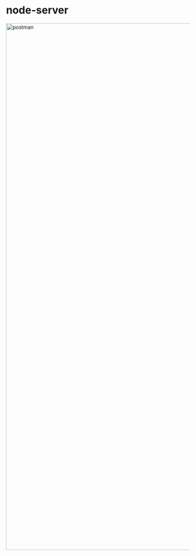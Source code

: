 # node-server
<img width="1440" alt="postman" src="https://github.com/nopicklesplz/node-server/assets/110065131/1eeeb2be-c8a3-4ecc-9c5f-b5234904bae1">
